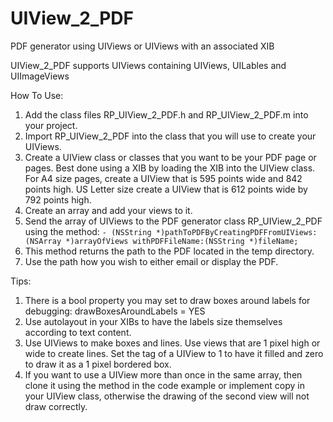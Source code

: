 UIView_2_PDF
============

PDF generator using UIViews or UIViews with an associated XIB

UIView_2_PDF supports UIViews containing UIViews, UILables and UIImageViews

How To Use:

1) Add the class files RP_UIView_2_PDF.h and RP_UIView_2_PDF.m into your project.
2) Import RP_UIView_2_PDF into the class that you will use to create your UIViews.
3) Create a UIView class or classes that you want to be your PDF page or pages. Best done using a XIB by loading the XIB into the UIView class. For A4 size pages, create a UIView that is 595 points wide and 842 points high. US Letter size create a UIView that is 612 points wide by 792 points high.
4) Create an array and add your views to it.
5) Send the array of UIViews to the PDF generator class RP_UIView_2_PDF using the method:
```- (NSString *)pathToPDFByCreatingPDFFromUIViews:(NSArray *)arrayOfViews withPDFFileName:(NSString *)fileName;```
6) This method returns the path to the PDF located in the temp directory.
7) Use the path how you wish to either email or display the PDF.

Tips:
1) There is a bool property you may set to draw boxes around labels for debugging: drawBoxesAroundLabels = YES
2) Use autolayout in your XIBs to have the labels size themselves according to text content.
3) Use UIViews to make boxes and lines. Use views that are 1 pixel high or wide to create lines. Set the tag of a UIView to 1 to have it filled and zero to draw it as a 1 pixel bordered box.
4) If you want to use a UIView more than once in the same array, then clone it using the method in the code example or implement copy in your UIView class, otherwise the drawing of the second view will not draw correctly.
